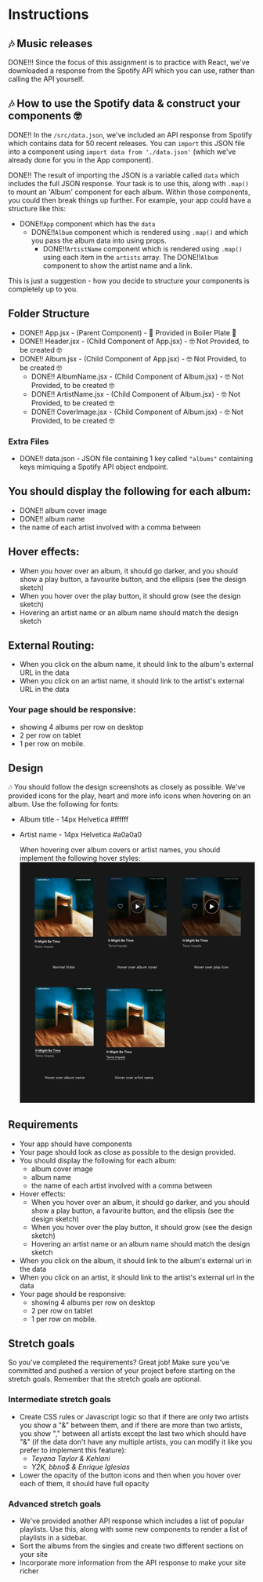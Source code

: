 # Instructions

## 🎶 Music releases

DONE!!! Since the focus of this assignment is to practice with React, we've downloaded a response from the Spotify API which you can use, rather than calling the API yourself.

## 🎶 How to use the Spotify data & construct your components 🤓

DONE!! In the `/src/data.json`, we've included an API response from Spotify which contains data for 50 recent releases. You can `import` this JSON file into a component using `import data from './data.json'` (which we've already done for you in the App component).

DONE!! The result of importing the JSON is a variable called `data` which includes the full JSON response. Your task is to use this, along with `.map()` to mount an 'Album' component for each album. Within those components, you could then break things up further. For example, your app could have a structure like this:

- DONE!!`App` component which has the `data`
  - DONE!!`Album` component which is rendered using `.map()` and which you pass the album data into using props.
    - DONE!!`ArtistName` component which is rendered using `.map()` using each item in the `artists` array. The DONE!!`Album` component to show the artist name and a link.

This is just a suggestion - how you decide to structure your components is completely up to you.

## Folder Structure

- DONE!! App.jsx - (Parent Component) - 🍿 Provided in Boiler Plate 🍿
- DONE!! Header.jsx - (Child Component of App.jsx) - 🤓 Not Provided, to be created 🤓
- DONE!! Album.jsx - (Child Component of App.jsx) - 🤓 Not Provided, to be created 🤓
  - DONE!! AlbumName.jsx - (Child Component of Album.jsx) - 🤓 Not Provided, to be created 🤓
  - DONE!! ArtistName.jsx - (Child Component of Album.jsx) - 🤓 Not Provided, to be created 🤓
  - DONE!! CoverImage.jsx - (Child Component of Album.jsx) - 🤓 Not Provided, to be created 🤓

### Extra Files

- DONE!! data.json - JSON file containing 1 key called `"albums"` containing keys mimiquing a Spotify API object endpoint.

## You should display the following for each album:

- DONE!! album cover image
- DONE!! album name
- the name of each artist involved with a comma between

## Hover effects:

- When you hover over an album, it should go darker, and you should show a play button, a favourite button, and the ellipsis (see the design sketch)
- When you hover over the play button, it should grow (see the design sketch)
- Hovering an artist name or an album name should match the design sketch

## External Routing:

- When you click on the album name, it should link to the album's external URL in the data
- When you click on an artist name, it should link to the artist's external URL in the data

### Your page should be responsive:

- showing 4 albums per row on desktop
- 2 per row on tablet
- 1 per row on mobile.

## Design

🎶 You should follow the design screenshots as closely as possible. We've provided icons for the play, heart and more info icons when hovering on an album. Use the following for fonts:

- Album title - 14px Helvetica #ffffff
- Artist name - 14px Helvetica #a0a0a0

  When hovering over album covers or artist names, you should implement the following hover styles:
  <img src="https://github.com/Technigo/project-music-releases-vite/blob/main/src/design/music-releases.png" alt="Design">

## Requirements

- Your app should have components
- Your page should look as close as possible to the design provided.
- You should display the following for each album:
  - album cover image
  - album name
  - the name of each artist involved with a comma between
- Hover effects:
  - When you hover over an album, it should go darker, and you should show a play button, a favourite button, and the ellipsis (see the design sketch)
  - When you hover over the play button, it should grow (see the design sketch)
  - Hovering an artist name or an album name should match the design sketch
- When you click on the album, it should link to the album's external url in the data
- When you click on an artist, it should link to the artist's external url in the data
- Your page should be responsive:
  - showing 4 albums per row on desktop
  - 2 per row on tablet
  - 1 per row on mobile.

## Stretch goals

So you’ve completed the requirements? Great job! Make sure you've committed and pushed a version of your project before starting on the stretch goals. Remember that the stretch goals are optional.

### Intermediate stretch goals

- Create CSS rules or Javascript logic so that if there are only two artists you show a "&" between them, and if there are more than two artists, you show "," between all artists except the last two which should have "&" (if the data don't have any multiple artists, you can modify it like you prefer to implement this feature):
  - _Teyana Taylor & Kehlani_
  - _Y2K, bbno$ & Enrique Iglesias_
- Lower the opacity of the button icons and then when you hover over each of them, it should have full opacity

### Advanced stretch goals

- We've provided another API response which includes a list of popular playlists. Use this, along with some new components to render a list of playlists in a sidebar.
- Sort the albums from the singles and create two different sections on your site
- Incorporate more information from the API response to make your site richer
